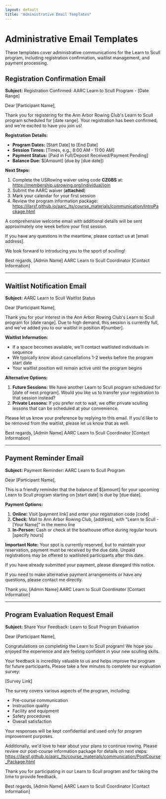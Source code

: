 ```yaml
---
layout: default
title: "Administrative Email Templates"
---
```


# Administrative Email Templates

These templates cover administrative communications for the Learn to Scull program, including registration confirmation, waitlist management, and payment processing.

## Registration Confirmation Email

**Subject:** Registration Confirmed: AARC Learn to Scull Program - [Date Range]

Dear [Participant Name],

Thank you for registering for the Ann Arbor Rowing Club's Learn to Scull program scheduled for [date range]. Your registration has been confirmed, and we're excited to have you join us!

**Registration Details:**
- **Program Dates:** [Start Date] to [End Date]
- **Session Times:** [Times, e.g., 8:00 AM - 11:00 AM]
- **Payment Status:** [Paid in Full/Deposit Received/Payment Pending]
- **Balance Due:** $[Amount] (due by [due date])

**Next Steps:**
1. Complete the USRowing waiver using code **CZGBS** at: https://membership.usrowing.org/individual/join
2. Submit the AARC waiver (**attached**)
3. Mark your calendar for your first session
4. Review the program information package: https://ilarsf.github.io/aarc_lts/course_materials/communication/IntroPackage.html

A comprehensive welcome email with additional details will be sent approximately one week before your first session.

If you have any questions in the meantime, please contact us at [email address].

We look forward to introducing you to the sport of sculling!

Best regards,
[Admin Name]
AARC Learn to Scull Coordinator
[Contact Information]

---

## Waitlist Notification Email

**Subject:** AARC Learn to Scull Waitlist Status

Dear [Participant Name],

Thank you for your interest in the Ann Arbor Rowing Club's Learn to Scull program for [date range]. Due to high demand, this session is currently full, and we've added you to our waitlist in position #[number].

**Waitlist Information:**
- If a space becomes available, we'll contact waitlisted individuals in sequence
- We typically know about cancellations 1-2 weeks before the program start date
- Your waitlist position will remain active until the program begins

**Alternative Options:**
1. **Future Sessions:** We have another Learn to Scull program scheduled for [date of next program]. Would you like us to transfer your registration to that session instead?
2. **Private Lessons:** If you prefer not to wait, we offer private sculling lessons that can be scheduled at your convenience.

Please let us know your preference by replying to this email. If you'd like to be removed from the waitlist, please let us know that as well.

Best regards,
[Admin Name]
AARC Learn to Scull Coordinator
[Contact Information]

---

## Payment Reminder Email

**Subject:** Payment Reminder: AARC Learn to Scull Program

Dear [Participant Name],

This is a friendly reminder that the balance of $[amount] for your upcoming Learn to Scull program starting on [start date] is due by [due date].

**Payment Options:**
1. **Online:** Visit [payment link] and enter your registration code [code]
2. **Check:** Mail to Ann Arbor Rowing Club, [address], with "Learn to Scull - [Your Name]" in the memo line
3. **In-Person:** Cash or check at the boathouse office during regular hours [specify hours]

**Important Note:** Your spot is currently reserved, but to maintain your reservation, payment must be received by the due date. Unpaid registrations may be offered to waitlisted participants after this date.

If you have already submitted your payment, please disregard this notice.

If you need to make alternative payment arrangements or have any questions, please contact me directly.

Thank you,
[Admin Name]
AARC Learn to Scull Coordinator
[Contact Information]

---

## Program Evaluation Request Email

**Subject:** Share Your Feedback: Learn to Scull Program Evaluation

Dear [Participant Name],

Congratulations on completing the Learn to Scull program! We hope you enjoyed the experience and are feeling confident in your new sculling skills.

Your feedback is incredibly valuable to us and helps improve the program for future participants. Please take a few minutes to complete our evaluation survey:

[Survey Link]

The survey covers various aspects of the program, including:
- Pre-course communication
- Instruction quality
- Facility and equipment
- Safety procedures
- Overall satisfaction

Your responses will be kept confidential and used only for program improvement purposes.

Additionally, we'd love to hear about your plans to continue rowing. Please review our post-course information package for details on next steps: https://ilarsf.github.io/aarc_lts/course_materials/communication/PostCourse_Package.html

Thank you for participating in our Learn to Scull program and for taking the time to provide feedback.

Best regards,
[Admin Name]
AARC Learn to Scull Coordinator
[Contact Information]
